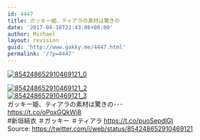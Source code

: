 ```yaml
---
id: 4447
title: ガッキー姫、ティアラの素材は驚きの
date: '2017-04-18T22:43:06+08:00'
author: Michael
layout: revision
guid: 'http://www.gakky.me/4447.html'
permalink: '/?p=4447'
---
```


[![854248652910469121_0](http://www.yui-aragaki.org/wp-content/uploads/2017/04/854248652910469121_0.jpg)](http://www.yui-aragaki.org/wp-content/uploads/2017/04/854248652910469121_0.jpg)

[![854248652910469121_2](http://www.yui-aragaki.org/wp-content/uploads/2017/04/854248652910469121_2.jpg)](http://www.yui-aragaki.org/wp-content/uploads/2017/04/854248652910469121_2.jpg)  
[![854248652910469121_3](http://www.yui-aragaki.org/wp-content/uploads/2017/04/854248652910469121_3.jpg)](http://www.yui-aragaki.org/wp-content/uploads/2017/04/854248652910469121_3.jpg)  
ガッキー姫、ティアラの素材は驚きの･･･  
https://t.co/oPoxGQkWi8  
\#新垣結衣 ＃ガッキー ＃ティアラ https://t.co/puoSepdlGI  
Source: <https://twitter.com/i/web/status/854248652910469121>